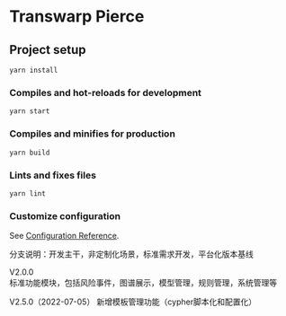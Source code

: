 # Transwarp Pierce

## Project setup
```
yarn install
```

### Compiles and hot-reloads for development
```
yarn start
```

### Compiles and minifies for production
```
yarn build
```

### Lints and fixes files
```
yarn lint
```

### Customize configuration
See [Configuration Reference](https://cli.vuejs.org/config/).

分支说明：开发主干，非定制化场景，标准需求开发，平台化版本基线

V2.0.0  
  标准功能模块，包括风险事件，图谱展示，模型管理，规则管理，系统管理等   

V2.5.0（2022-07-05）
  新增模板管理功能（cypher脚本化和配置化）